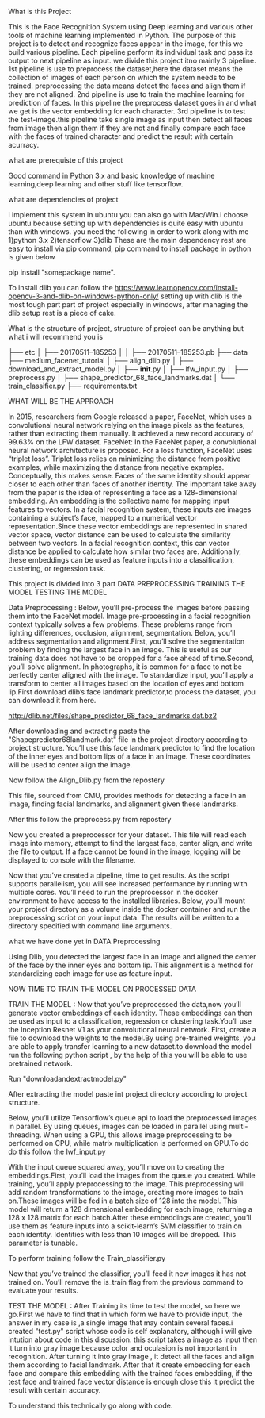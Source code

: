 What is this Project

This is the Face Recognition System using Deep learning and various other tools of machine learning implemented in Python.
The purpose of this project is to detect and recognize faces appear in the image, for this we build various pipeline. Each pipeline perform its individual task and pass its output to next pipeline as input. we divide this project itno mainly 3 pipeline.
1st pipeline is use to preprocess the dataset,here the dataset means the collection of images of each person on which the system needs to be trained. preprocessing the data means detect the faces and align them if they are not aligned.
2nd pipeline is use to train the machine learning for prediction of faces. In this pipeline the preprocess dataset goes in and what we get is the vector embedding for each character.
3rd pipeline is to test the test-image.this pipeline take single image as input then detect all faces from image then align them if they are not and finally compare each face with the faces of trained character and predict the result with certain acurracy.

what are prerequiste of this project

Good command in Python 3.x and basic knowledge of machine learning,deep learning and other stuff like tensorflow.

what are dependencies of project

i implement this system in ubuntu you can also go with Mac/Win.i choose ubuntu because setting up with dependencies is quite easy with ubuntu than with windows.
you need the following in order to work along with me
1)python 3.x
2)tensorflow 
3)dlib
These are the main dependency rest are easy to install via pip command, pip command to install package in python is given below

pip install "somepackage name".

To install dlib you can follow the https://www.learnopencv.com/install-opencv-3-and-dlib-on-windows-python-only/
setting up with dlib is the most tough part part of project especially in windows, after managing the dlib setup rest is a piece of cake.

What is the structure of project,
structure of project can be anything but what i will recommend you is
    
   
├── etc
│ ├── 20170511–185253
│ │ ├── 20170511–185253.pb
├── data
├── medium_facenet_tutorial
│ ├── align_dlib.py
│ ├── download_and_extract_model.py
│ ├── __init__.py
│ ├── lfw_input.py
│ ├── preprocess.py
│ ├── shape_predictor_68_face_landmarks.dat
│ └── train_classifier.py
├── requirements.txt

WHAT WILL BE THE APPROACH 

In 2015, researchers from Google released a paper, FaceNet, which uses a convolutional neural network relying on the image pixels as the features, rather than extracting them manually. It achieved a new record accuracy of 99.63% on the LFW dataset.
FaceNet: In the FaceNet paper, a convolutional neural network architecture is proposed. For a loss function, FaceNet uses “triplet loss”. Triplet loss relies on minimizing the distance from positive examples, while maximizing the distance from negative examples.
Conceptually, this makes sense. Faces of the same identity should appear closer to each other than faces of another identity.
The important take away from the paper is the idea of representing a face as a 128-dimensional embedding. An embedding is the collective name for mapping input features to vectors. In a facial recognition system, these inputs are images containing a subject’s face, mapped to a numerical vector representation.Since these vector embeddings are represented in shared vector space, vector distance can be used to calculate the similarity between two vectors. In a facial recognition context, this can vector distance be applied to calculate how similar two faces are. Additionally, these embeddings can be used as feature inputs into a classification, clustering, or regression task.

This project is divided into 3 part
    DATA PREPROCESSING
    TRAINING THE MODEL
    TESTING THE MODEL
    
Data Preprocessing : Below, you’ll pre-process the images before passing them into the FaceNet model. Image pre-processing in a facial recognition context typically solves a few problems. These problems range from lighting differences, occlusion, alignment, segmentation. Below, you’ll address segmentation and alignment.First, you’ll solve the segmentation problem by finding the largest face in an image. This is useful as our training data does not have to be cropped for a face ahead of time.Second, you’ll solve alignment. In photographs, it is common for a face to not be perfectly center aligned with the image. To standardize input, you’ll apply a transform to center all images based on the location of eyes and bottom lip.First download dlib’s face landmark predictor,to process the dataset, you can download it from here.

http://dlib.net/files/shape_predictor_68_face_landmarks.dat.bz2

After downloading and extracting paste the "Shapepredictor68landmark.dat" file in the project directory according to project structure. 
You’ll use this face landmark predictor to find the location of the inner eyes and bottom lips of a face in an image. These coordinates will be used to center align the image.

Now follow the Align_Dlib.py from the repostery

This file, sourced from CMU, provides methods for detecting a face in an image, finding facial landmarks, and alignment given these landmarks.

After this follow the preprocess.py from repostery

Now you created a preprocessor for your dataset. This file will read each image into memory, attempt to find the largest face, center align, and write the file to output. If a face cannot be found in the image, logging will be displayed to console with the filename.

Now that you’ve created a pipeline, time to get results. As the script supports parallelism, you will see increased performance by running with multiple cores. You’ll need to run the preprocessor in the docker environment to have access to the installed libraries.
Below, you’ll mount your project directory as a volume inside the docker container and run the preprocessing script on your input data. The results will be written to a directory specified with command line arguments.

what we have done yet in DATA Preprocessing

Using Dlib, you detected the largest face in an image and aligned the center of the face by the inner eyes and bottom lip. This alignment is a method for standardizing each image for use as feature input.

NOW TIME TO TRAIN THE MODEL ON PROCESSED DATA

TRAIN THE MODEL : Now that you’ve preprocessed the data,now you’ll generate vector embeddings of each identity. These embeddings can then be used as input to a classification, regression or clustering task.You’ll use the Inception Resnet V1 as your convolutional neural network. First, create a file to download the weights to the model.By using pre-trained weights, you are able to apply transfer learning to a new dataset.to download the model run the following python script , by the help of this you will be able to use pretrained network.

Run "downloadandextractmodel.py"

After extracting the model paste int project directory according to project structure.

Below, you’ll utilize Tensorflow’s queue api to load the preprocessed images in parallel. By using queues, images can be loaded in parallel using multi-threading. When using a GPU, this allows image preprocessing to be performed on CPU, while matrix multiplication is performed on GPU.To do do this follow the lwf_input.py 

With the input queue squared away, you’ll move on to creating the embeddings.First, you’ll load the images from the queue you created. While training, you’ll apply preprocessing to the image. This preprocessing will add random transformations to the image, creating more images to train on.These images will be fed in a batch size of 128 into the model. This model will return a 128 dimensional embedding for each image, returning a 128 x 128 matrix for each batch.After these embeddings are created, you’ll use them as feature inputs into a scikit-learn’s SVM classifier to train on each identity. Identities with less than 10 images will be dropped. This parameter is tunable.

To perform training follow the Train_classifier.py 

Now that you’ve trained the classifier, you’ll feed it new images it has not trained on. You’ll remove the is_train flag from the previous command to evaluate your results.

TEST THE MODEL : After Training its time to test the model, so here we go.First we have to find that in which form we have to provide input, the answer in my case is ,a single image that may contain several faces.i created "test.py" script whose code is self explanatory, although i will give intution about code in this discussion.
this script takes a image as input then it turn into gray image because color and oculasion is not important in recognition. After turning it into gray image , it detect all the faces and align them according to facial landmark. After that it create embedding for each face and compare this embedding with the trained faces embedding, if the test face and trained face vector distance is enough close this it predict the result with certain accuracy.

To understand this technically go along with code.



 
